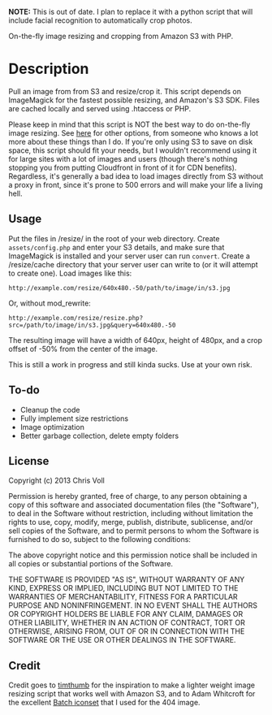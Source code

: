 **NOTE:** This is out of date. I plan to replace it with a python script that will include facial recognition to automatically crop photos.


On-the-fly image resizing and cropping from Amazon S3 with PHP.

# Description

Pull an image from from S3 and resize/crop it. This script depends on ImageMagick for the fastest possible resizing, and Amazon's S3 SDK. Files are cached locally and served using .htaccess or PHP.

Please keep in mind that this script is NOT the best way to do on-the-fly image resizing. See [here](http://www.binarymoon.co.uk/2010/11/timthumb-cdn-amazon-s3-good/) for other options, from someone who knows a lot more about these things than I do. If you're only using S3 to save on disk space, this script should fit your needs, but I wouldn't recommend using it for large sites with a lot of images and users (though there's nothing stopping you from putting Cloudfront in front of it for CDN benefits). Regardless, it's generally a bad idea to load images directly from S3 without a proxy in front, since it's prone to 500 errors and will make your life a living hell.

## Usage

Put the files in /resize/ in the root of your web directory. Create `assets/config.php` and enter your S3 details, and make sure that ImageMagick is installed and your server user can run `convert`. Create a /resize/cache directory that your server user can write to (or it will attempt to create one). Load images like this:

```
http://example.com/resize/640x480.-50/path/to/image/in/s3.jpg
```

Or, without mod_rewrite:

```
http://example.com/resize/resize.php?src=/path/to/image/in/s3.jpg&query=640x480.-50
```

The resulting image will have a width of 640px, height of 480px, and a crop offset of -50% from the center of the image.

This is still a work in progress and still kinda sucks. Use at your own risk.

## To-do

* Cleanup the code
* Fully implement size restrictions
* Image optimization
* Better garbage collection, delete empty folders

## License

Copyright (c) 2013 Chris Voll

Permission is hereby granted, free of charge, to any person obtaining a copy of this software and associated documentation files (the "Software"), to deal in the Software without restriction, including without limitation the rights to use, copy, modify, merge, publish, distribute, sublicense, and/or sell copies of the Software, and to permit persons to whom the Software is furnished to do so, subject to the following conditions:

The above copyright notice and this permission notice shall be included in all copies or substantial portions of the Software.

THE SOFTWARE IS PROVIDED "AS IS", WITHOUT WARRANTY OF ANY KIND, EXPRESS OR IMPLIED, INCLUDING BUT NOT LIMITED TO THE WARRANTIES OF MERCHANTABILITY, FITNESS FOR A PARTICULAR PURPOSE AND NONINFRINGEMENT. IN NO EVENT SHALL THE AUTHORS OR COPYRIGHT HOLDERS BE LIABLE FOR ANY CLAIM, DAMAGES OR OTHER LIABILITY, WHETHER IN AN ACTION OF CONTRACT, TORT OR OTHERWISE, ARISING FROM, OUT OF OR IN CONNECTION WITH THE SOFTWARE OR THE USE OR OTHER DEALINGS IN THE SOFTWARE.

## Credit

Credit goes to [timthumb](http://code.google.com/p/timthumb/) for the inspiration to make a lighter weight image resizing script that works well with Amazon S3, and to Adam Whitcroft for the excellent [Batch iconset](http://adamwhitcroft.com/batch/) that I used for the 404 image.
